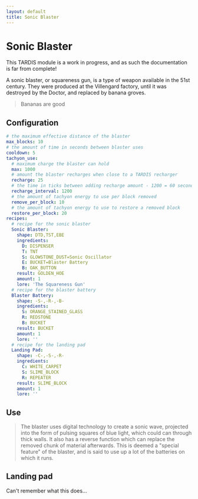 ```yaml
---
layout: default
title: Sonic Blaster
---
```


# Sonic Blaster

This TARDIS module is a work in progress, and as such the documentation is far from complete!

A sonic blaster, or squareness gun, is a type of weapon available in the 51st century. They were produced at the
Villengard factory, until it was destroyed by the Doctor, and replaced by banana groves.

> Bananas are good

## Configuration

```yaml title="/plugins/TARDIS/blaster.yml"
# the maximum effective distance of the blaster
max_blocks: 10
# the amount of time in seconds between blaster uses
cooldown: 5
tachyon_use:
  # maximum charge the blaster can hold
  max: 1000
  # amount the blaster recharges when close to a TARDIS recharger
  recharge: 25
  # the time in ticks between adding recharge amount - 1200 = 60 seconds
  recharge_interval: 1200
  # the amount of tachyon energy to use per block removed
  remove_per_block: 10
  # the amount of tachyon energy to use to restore a removed block
  restore_per_block: 20
recipes:
  # recipe for the sonic blaster
  Sonic Blaster:
    shape: DTD,TST,EBE
    ingredients:
      D: DISPENSER
      T: TNT
      S: GLOWSTONE_DUST=Sonic Oscillator
      E: BUCKET=Blaster Battery
      B: OAK_BUTTON
    result: GOLDEN_HOE
    amount: 1
    lore: 'The Squareness Gun'
  # recipe for the blaster battery
  Blaster Battery:
    shape: -S-,-R-,-B-
    ingredients:
      S: ORANGE_STAINED_GLASS
      R: REDSTONE
      B: BUCKET
    result: BUCKET
    amount: 1
    lore: ''
  # recipe for the landing pad
  Landing Pad:
    shape: -C-,-S-,-R-
    ingredients:
      C: WHITE_CARPET
      S: SLIME_BLOCK
      R: REPEATER
    result: SLIME_BLOCK
    amount: 1
    lore: ''
```

## Use

> The blaster uses digital technology to create a sonic wave, projected into the form of pulsing squares of blue light,
> which could can through thick walls. It also has a reverse function which can replace the removed chunk of material
> afterwards. This is deemed a "special feature" of the blaster, and is said to use up a lot of the batteries on which
> it runs.

## Landing pad

Can't remember what this does...
